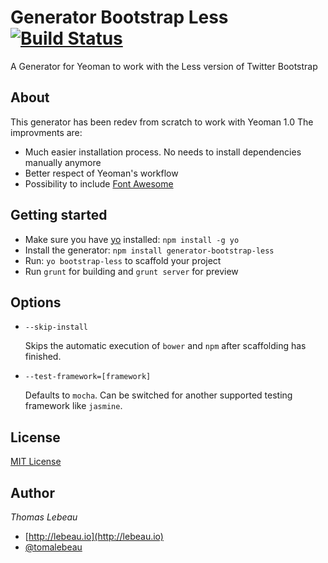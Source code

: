 # Generator Bootstrap Less [![Build Status](https://travis-ci.org/Thomas-Lebeau/yeoman-bootstrap-less.png?branch=master)](https://travis-ci.org/Thomas-Lebeau/yeoman-bootstrap-less)
A Generator for Yeoman to work with the Less version of Twitter Bootstrap


## About
This generator has been redev from scratch to work with Yeoman 1.0
The improvments are:
- Much easier installation process. No needs to install dependencies manually anymore
- Better respect of Yeoman's workflow
- Possibility to include [Font Awesome](https://github.com/FortAwesome/Font-Awesome)


## Getting started
- Make sure you have [yo](https://github.com/yeoman/yo) installed:
    `npm install -g yo`
- Install the generator: `npm install generator-bootstrap-less`
- Run: `yo bootstrap-less` to scaffold your project
- Run `grunt` for building and `grunt server` for preview

## Options

* `--skip-install`

  Skips the automatic execution of `bower` and `npm` after
  scaffolding has finished.

* `--test-framework=[framework]`

  Defaults to `mocha`. Can be switched for
  another supported testing framework like `jasmine`.


## License
[MIT License](http://en.wikipedia.org/wiki/MIT_License)


## Author
*Thomas Lebeau*

* [http://lebeau.io](http://lebeau.io)
* [@tomalebeau](http://twitter.com/tomalebeau)
